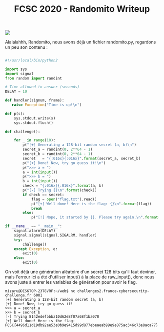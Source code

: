 <center><h1>FCSC 2020 - Randomito Writeup</h1></center>
<br>
<br>
<img src="https://img.onii.wtf/i/f9kbj.png">
<br>

Alalalahhh, Randomito, nous avons déjà un fichier randomito.py, regardons un peu son contenu : 

```python

#!/usr/local/bin/python2

import sys
import signal
from random import randint

# Time allowed to answer (seconds)
DELAY = 10

def handler(signum, frame):
   raise Exception("Time is up!\n")

def p(s):
	sys.stdout.write(s)
	sys.stdout.flush()

def challenge():

	for _ in range(10):
		p("[+] Generating a 128-bit random secret (a, b)\n")
		secret_a = randint(0, 2**64 - 1)
		secret_b = randint(0, 2**64 - 1)
		secret   = "{:016x}{:016x}".format(secret_a, secret_b)
		p("[+] Done! Now, try go guess it!\n")
		p(">>> a = ")
		a = int(input())
		p(">>> b = ")
		b = int(input())
		check = "{:016x}{:016x}".format(a, b)
		p("[-] Trying {}\n".format(check))
		if check == secret:
			flag = open("flag.txt").read()
			p("[+] Well done! Here is the flag: {}\n".format(flag))
			break
		else:
			p("[!] Nope, it started by {}. Please try again.\n".format(secret[:5]))

if __name__ == "__main__":
	signal.alarm(DELAY)
	signal.signal(signal.SIGALRM, handler)
	try:
		challenge()
	except Exception, e: 
		exit(0)
	else:
		exit(0)

```

On voit déjà une génération aléatoire d'un secret 128 bits qu'il faut deviner, mais l'erreur ici a été d'utiliser input() à la place de raw_input(), donc nous avons juste à entrer les variables de génération pour avoir le flag.

```
mizaru@DESKTOP-23T8VRF:~/web$ nc challenges2.france-cybersecurity-challenge.fr 6001                                                                                     
[+] Generating a 128-bit random secret (a, b)                                                                                                                           
[+] Done! Now, try go guess it!                                                                                                                                         
>>> a = secret_a                                                                                                                                                        
>>> b = secret_b                                                                                                                                                        
[-] Trying 8142edefbbba10d62e8f07a68f1ba070                                                                                                                             
[+] Well done! Here is the flag: FCSC{4496d11d19db92ae53e0b9e9415d99d877ebeaeab99e9e875ac346c73e8aca77}  
```

